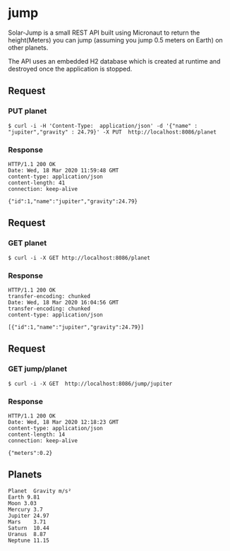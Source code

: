 # jump

Solar-Jump is a small REST API built using Micronaut to return the height(Meters) you can jump (assuming you jump 0.5 meters on Earth) on other planets.

The API uses an embedded H2 database which is created at runtime and destroyed once the application is stopped.

## Request

### PUT planet

    $ curl -i -H 'Content-Type:  application/json' -d '{"name" : "jupiter","gravity" : 24.79}' -X PUT  http://localhost:8086/planet
    
### Response

    HTTP/1.1 200 OK
    Date: Wed, 18 Mar 2020 11:59:48 GMT
    content-type: application/json
    content-length: 41
    connection: keep-alive

    {"id":1,"name":"jupiter","gravity":24.79}


## Request

### GET planet

    $ curl -i -X GET http://localhost:8086/planet
    
### Response

    HTTP/1.1 200 OK
    transfer-encoding: chunked
    Date: Wed, 18 Mar 2020 16:04:56 GMT
    transfer-encoding: chunked
    content-type: application/json

    [{"id":1,"name":"jupiter","gravity":24.79}]


## Request

### GET jump/planet

    $ curl -i -X GET  http://localhost:8086/jump/jupiter
    
### Response

    HTTP/1.1 200 OK
    Date: Wed, 18 Mar 2020 12:18:23 GMT
    content-type: application/json
    content-length: 14
    connection: keep-alive

    {"meters":0.2}
    


## Planets

    Planet	Gravity m/s²
    Earth 9.81
    Moon 3.03
    Mercury	3.7
    Jupiter	24.97
    Mars	3.71
    Saturn	10.44
    Uranus	8.87
    Neptune	11.15


